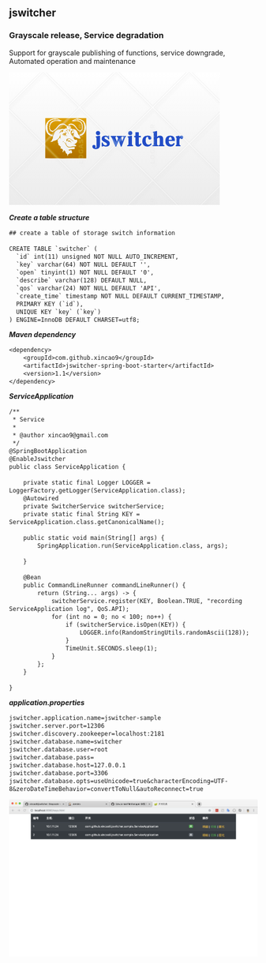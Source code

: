 ## jswitcher

### Grayscale release, Service degradation

Support for grayscale publishing of functions, service downgrade, Automated operation and maintenance

![logo](https://github.com/xincao9/jswitcher/blob/master/logo.png)

**_Create a table structure_**

```
## create a table of storage switch information

CREATE TABLE `switcher` (
  `id` int(11) unsigned NOT NULL AUTO_INCREMENT,
  `key` varchar(64) NOT NULL DEFAULT '',
  `open` tinyint(1) NOT NULL DEFAULT '0',
  `describe` varchar(128) DEFAULT NULL,
  `qos` varchar(24) NOT NULL DEFAULT 'API',
  `create_time` timestamp NOT NULL DEFAULT CURRENT_TIMESTAMP,
  PRIMARY KEY (`id`),
  UNIQUE KEY `key` (`key`)
) ENGINE=InnoDB DEFAULT CHARSET=utf8;

```

**_Maven dependency_**

```
<dependency>
    <groupId>com.github.xincao9</groupId>
    <artifactId>jswitcher-spring-boot-starter</artifactId>
    <version>1.1</version>
</dependency>
```

**_ServiceApplication_**

```
/**
 * Service
 *
 * @author xincao9@gmail.com
 */
@SpringBootApplication
@EnableJswitcher
public class ServiceApplication {

    private static final Logger LOGGER = LoggerFactory.getLogger(ServiceApplication.class);
    @Autowired
    private SwitcherService switcherService;
    private static final String KEY = ServiceApplication.class.getCanonicalName();

    public static void main(String[] args) {
        SpringApplication.run(ServiceApplication.class, args);

    }

    @Bean
    public CommandLineRunner commandLineRunner() {
        return (String... args) -> {
            switcherService.register(KEY, Boolean.TRUE, "recording ServiceApplication log", QoS.API);
            for (int no = 0; no < 100; no++) {
                if (switcherService.isOpen(KEY)) {
                    LOGGER.info(RandomStringUtils.randomAscii(128));
                }
                TimeUnit.SECONDS.sleep(1);
            }
        };
    }

}
```

**_application.properties_**

```
jswitcher.application.name=jswitcher-sample
jswitcher.server.port=12306
jswitcher.discovery.zookeeper=localhost:2181
jswitcher.database.name=switcher
jswitcher.database.user=root
jswitcher.database.pass=
jswitcher.database.host=127.0.0.1
jswitcher.database.port=3306
jswitcher.database.opts=useUnicode=true&characterEncoding=UTF-8&zeroDateTimeBehavior=convertToNull&autoReconnect=true
```

![keys](https://github.com/xincao9/jswitcher/blob/master/keys.png)
